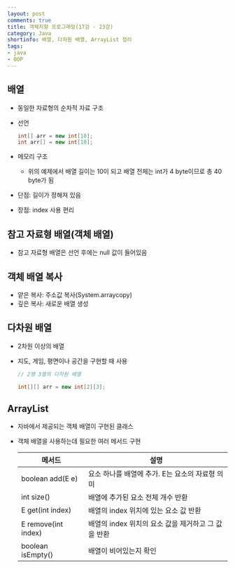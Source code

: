 ```yaml
---
layout: post
comments: true
title: 객체지향 프로그래밍(17강 - 23강)
category: Java
shortinfo: 배열, 다차원 배열, ArrayList 정리
tags:
- java
- OOP
---
```






## 배열

- 동일한 자료형의 순차적 자료 구조

- 선언

  ```java
  int[] arr = new int[10];
  int arr[] = new int[10];
  ```

- 메모리 구조
  
  - 위의 예제에서 배열 길이는 10이 되고 배열 전체는 int가 4 byte이므로 총 40 byte가 됨

- 단점: 길이가 정해져 있음
- 장점: index 사용 편리



## 참고 자료형 배열(객체 배열)

- 참고 자료형 배열은 선언 후에는 null 값이 들어있음



## 객체 배열 복사

- 얕은 복사: 주소값 복사(System.arraycopy)
- 깊은 복사: 새로운 배열 생성



## 다차원 배열

- 2차원 이상의 배열

- 지도, 게임, 평면이나 공간을 구현할 때 사용

  ```java
  // 2행 3열의 다차원 배열
  
  int[][] arr = new int[2][3];
  ```



## ArrayList

- 자바에서 제공되는 객체 배열이 구현된 클래스

- 객체 배열을 사용하는데 필요한 여러 메서드 구현

  | 메서드              | 설명                                                |
  | ------------------- | --------------------------------------------------- |
  | boolean add(E e)    | 요소 하나를 배열에 추가. E는 요소의 자료형 의미     |
  | int size()          | 배열에 추가된 요소 전체 개수 반환                   |
  | E get(int index)    | 배열의 index 위치에 있는 요소 값 반환               |
  | E remove(int index) | 배열의 index 위치의 요소 값을 제거하고 그 값을 반환 |
  | boolean isEmpty()   | 배열이 비어있는지 확인                              |

  